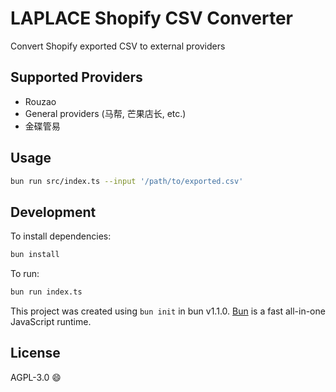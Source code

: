 # LAPLACE Shopify CSV Converter

Convert Shopify exported CSV to external providers

## Supported Providers

- Rouzao
- General providers (马帮, 芒果店长, etc.)
- 金碟管易

## Usage

```bash
bun run src/index.ts --input '/path/to/exported.csv'
```

## Development

To install dependencies:

```bash
bun install
```

To run:

```bash
bun run index.ts
```

This project was created using `bun init` in bun v1.1.0. [Bun](https://bun.sh) is a fast all-in-one JavaScript runtime.

## License

AGPL-3.0 😄
